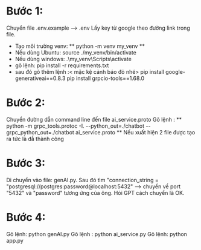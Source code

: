 # Bước 1:
Chuyển file .env.example --> .env
Lấy key từ google theo đường link trong file.
- Tạo môi trường venv: 
** python -m venv my_venv **
- Nếu dùng Ubuntu: source ./my_venv/bin/activate
- Nếu dùng windows: .\my_venv\Scripts\activate
- gõ lệnh:
pip install -r requirements.txt
- sau đó gõ thêm lệnh :< mặc kệ cảnh báo đỏ nhé>
pip install google-generativeai==0.8.3
pip install grpcio-tools==1.68.0
# Bước 2:
Chuyển đường dẫn command line đến file ai_service.proto
Gõ lệnh : 
** python -m grpc_tools.protoc -I. --python_out=./chatbot --grpc_python_out=./chatbot ai_service.proto  **
Nếu xuất hiện 2 file được tạo ra tức là đẫ thành công
# Bước 3:
Di chuyển vào file: genAI.py. Sau đó tìm "connection_string = "postgresql://postgres:password@localhost:5432" --> chuyển về port "5432" và "password" tương ứng của ông.
Hỏi GPT cách chuyển là OK.
# Bước 4:
Gõ lệnh: python genAI.py
Gõ lệnh : python ai_service.py
Gõ lệnh: python app.py

